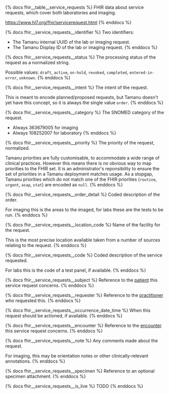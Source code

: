 {% docs fhir__table__service_requests %}
FHIR data about service requests, which cover both laboratories and imaging.

<https://www.hl7.org/fhir/servicerequest.html>
{% enddocs %}

{% docs fhir__service_requests__identifier %}
Two identifiers:
- The Tamanu internal UUID of the lab or imaging request.
- The Tamanu Display ID of the lab or imaging request.
{% enddocs %}

{% docs fhir__service_requests__status %}
The processing status of the request as a normalized string.

Possible values: `draft`, `active`, `on-hold`, `revoked`, `completed`, `entered-in-error`, `unknown`.
{% enddocs %}

{% docs fhir__service_requests__intent %}
The intent of the request.

This is meant to encode planned/proposed requests, but Tamanu doesn't yet have this concept, so it
is always the single value `order`.
{% enddocs %}

{% docs fhir__service_requests__category %}
The SNOMED category of the request.

- Always 363679005 for imaging
- Always 108252007 for laboratory
{% enddocs %}

{% docs fhir__service_requests__priority %}
The priority of the request, normalized.

Tamanu priorities are fully customisable, to accommodate a wide range of clinical practices.
However this means there is no obvious way to map priorities to the FHIR set. It is an
administrator's reponsibility to ensure the set of priorities in a Tamanu deployment matches usage.
As a stopgap, Tamanu priorities which do not match one of the FHIR priorities (`routine`, `urgent`,
`asap`, `stat`) are encoded as `null`.
{% enddocs %}

{% docs fhir__service_requests__order_detail %}
Coded description of the order.

For imaging this is the areas to the imaged, for labs these are the tests to be run.
{% enddocs %}

{% docs fhir__service_requests__location_code %}
Name of the facility for the request.

This is the most precise location available taken from a number of sources relating to the request.
{% enddocs %}

{% docs fhir__service_requests__code %}
Coded description of the service requested.

For labs this is the code of a test panel, if available.
{% enddocs %}

{% docs fhir__service_requests__subject %}
Reference to the [patient](#!/source/source.tamanu.fhir__tamanu.patients) this service request
concerns.
{% enddocs %}

{% docs fhir__service_requests__requester %}
Reference to the [practitioner](#!/source/source.tamanu.fhir__tamanu.practitioners) who requested
this.
{% enddocs %}

{% docs fhir__service_requests__occurrence_date_time %}
When this request should be actioned, if available.
{% enddocs %}

{% docs fhir__service_requests__encounter %}
Reference to the [encounter](#!/source/source.tamanu.fhir__tamanu.encounters) this service request
concerns.
{% enddocs %}

{% docs fhir__service_requests__note %}
Any comments made about the request.

For imaging, this may be orientation notes or other clinically-relevant annotations.
{% enddocs %}

{% docs fhir__service_requests__specimen %}
Reference to an optional specimen attachment.
{% enddocs %}

{% docs fhir__service_requests__is_live %}
TODO
{% enddocs %}

